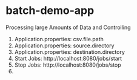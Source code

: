 # batch-demo-app
Processing large Amounts of Data and Controlling
1. Application.properties: csv.file.path
2. Application.properties: source.directory
3. Application.properties: destination.directory
4. Start Jobs: http://localhost:8080/jobs/start
5. Stop Jobs: http://localhost:8080/jobs/stop
6. 
